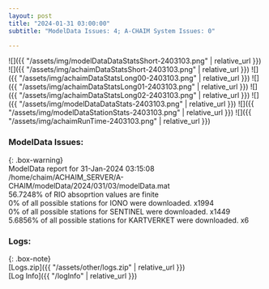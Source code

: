 ```yaml
---
layout: post
title: "2024-01-31 03:00:00"
subtitle: "ModelData Issues: 4; A-CHAIM System Issues: 0"

---
```


![]({{ "/assets/img/modelDataDataStatsShort-2403103.png" | relative_url }})
![]({{ "/assets/img/achaimDataStatsShort-2403103.png" | relative_url }})
![]({{ "/assets/img/achaimDataStatsLong00-2403103.png" | relative_url }})
![]({{ "/assets/img/achaimDataStatsLong01-2403103.png" | relative_url }})
![]({{ "/assets/img/achaimDataStatsLong02-2403103.png" | relative_url }})
![]({{ "/assets/img/modelDataDataStats-2403103.png" | relative_url }})
![]({{ "/assets/img/modelDataStationStats-2403103.png" | relative_url }})
![]({{ "/assets/img/achaimRunTime-2403103.png" | relative_url }})


### ModelData Issues:  
  
{: .box-warning}  
 ModelData report for 31-Jan-2024 03:15:08   
 /home/chaim/ACHAIM_SERVER/A-CHAIM/modelData/2024/031/03/modelData.mat   
 56.7248% of RIO absoprtion values are finite   
 0% of all possible stations for IONO were downloaded. x1994   
 0% of all possible stations for SENTINEL were downloaded. x1449   
 5.6856% of all possible stations for KARTVERKET were downloaded. x6   
  


### Logs:  
  
{: .box-note}  
[Logs.zip]({{ "/assets/other/logs.zip" | relative_url }})  
[Log Info]({{ "/logInfo" | relative_url }})  
